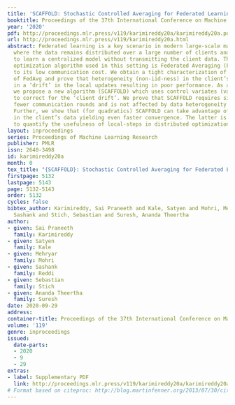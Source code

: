 ```yaml
---
title: 'SCAFFOLD: Stochastic Controlled Averaging for Federated Learning'
booktitle: Proceedings of the 37th International Conference on Machine Learning
year: '2020'
pdf: http://proceedings.mlr.press/v119/karimireddy20a/karimireddy20a.pdf
url: http://proceedings.mlr.press/v119/karimireddy20a.html
abstract: Federated learning is a key scenario in modern large-scale machine learning
  where the data remains distributed over a large number of clients and the task is
  to learn a centralized model without transmitting the client data. The standard
  optimization algorithm used in this setting is Federated Averaging (FedAvg) due
  to its low communication cost. We obtain a tight characterization of the convergence
  of FedAvg and prove that heterogeneity (non-iid-ness) in the client’s data results
  in a ‘drift’ in the local updates resulting in poor performance. As a solution,
  we propose a new algorithm (SCAFFOLD) which uses control variates (variance reduction)
  to correct for the ‘client drift’. We prove that SCAFFOLD requires significantly
  fewer communication rounds and is not affected by data heterogeneity or client sampling.
  Further, we show that (for quadratics) SCAFFOLD can take advantage of similarity
  in the client’s data yielding even faster convergence. The latter is the first result
  to quantify the usefulness of local-steps in distributed optimization.
layout: inproceedings
series: Proceedings of Machine Learning Research
publisher: PMLR
issn: 2640-3498
id: karimireddy20a
month: 0
tex_title: "{SCAFFOLD}: Stochastic Controlled Averaging for Federated Learning"
firstpage: 5132
lastpage: 5143
page: 5132-5143
order: 5132
cycles: false
bibtex_author: Karimireddy, Sai Praneeth and Kale, Satyen and Mohri, Mehryar and Reddi,
  Sashank and Stich, Sebastian and Suresh, Ananda Theertha
author:
- given: Sai Praneeth
  family: Karimireddy
- given: Satyen
  family: Kale
- given: Mehryar
  family: Mohri
- given: Sashank
  family: Reddi
- given: Sebastian
  family: Stich
- given: Ananda Theertha
  family: Suresh
date: 2020-09-29
address: 
container-title: Proceedings of the 37th International Conference on Machine Learning
volume: '119'
genre: inproceedings
issued:
  date-parts:
  - 2020
  - 9
  - 29
extras:
- label: Supplementary PDF
  link: http://proceedings.mlr.press/v119/karimireddy20a/karimireddy20a-supp.pdf
# Format based on citeproc: http://blog.martinfenner.org/2013/07/30/citeproc-yaml-for-bibliographies/
---
```

